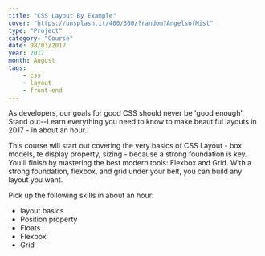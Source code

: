 ```yaml
---
title: "CSS Layout By Example"
cover: "https://unsplash.it/400/300/?random?AngelsofMist"
type: "Project"
category: "Course"
date: 08/03/2017
year: 2017
month: August
tags:
    - css
    - layout
    - front-end
---
```


As developers, our goals for good CSS should never be 'good enough'.  Stand out--Learn everything you need to know to make beautiful layouts in 2017 - in about an hour.

This course will start out covering the very basics of CSS Layout - box models, te display property, sizing - because a strong foundation is key. You'll finish by mastering the best modern tools: Flexbox and Grid. With a strong foundation, flexbox, and grid under your belt, you can build any layout you want.

Pick up the following skills in about an hour:
* layout basics
* Position property
* Floats
* Flexbox
* Grid